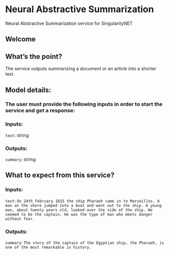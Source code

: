 # Neural Abstractive Summarization
Neural Abstractive Summarization service for SingularityNET
## Welcome
## What’s the point?
The service outputs summarizing a document or an article into a shorter text. 
## Model details:
### The user must provide the following inputs in order to start the service and get a response:
### Inputs:
`text`: string

### Outputs:
`summary`: string

## What to expect from this service?
### Inputs:
`text`: `On 24th February 1815 the ship Pharaoh came in to Marseilles. A man on the shore jumped into a boat and went out to the ship.
A young man, about twenty years old, looked over the side of the ship. He seemed to be the captain. He was the type of man who meets danger without fear.`

### Outputs:
`summary`: `The story of the captain of the Egyptian ship, the Pharaoh, is one of the most remarkable in history.`
